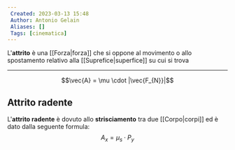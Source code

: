 ```yaml
---
 Created: 2023-03-13 15:48
 Author: Antonio Gelain
 Aliases: []
 Tags: [cinematica]
---
```


L'**attrito** è una [[Forza|forza]] che si oppone al movimento o allo spostamento relativo alla [[Suprefice|superfice]] su cui si trova

---

$$\vec{A} = \mu \cdot |\vec{F_{N}}|$$

## Attrito radente

L'**attrito radente** è dovuto allo **strisciamento** tra due [[Corpo|corpi]] ed è dato dalla seguente formula:
$$A_{x} = \mu_{s} \cdot P_{y}$$